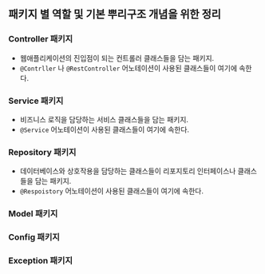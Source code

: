 ## 패키지 별 역할 및 기본 뿌리구조 개념을 위한 정리

### Controller 패키지
- 웹애플리케이션의 진입점이 되는 컨트롤러 클래스들을 담는 패키지.
- `@Contrller` 나 `@RestController` 어노테이션이 사용된 클래스들이 여기에 속한다. 
### Service 패키지
- 비즈니스 로직을 담당하는 서비스 클래스들을 담는 패키지.
- `@Service` 어노테이션이 사용된 클래스들이 여기에 속한다.
### Repository 패키지
- 데이터베이스와 상호작용을 담당하는 클래스들이 리포지토리 인터페이스나 클래스들을 담는 패키지.
- `@Respoistory` 어노테이션이 사용된 클래스들이 여기에 속한다.
### Model 패키지
### Config 패키지
### Exception 패키지
